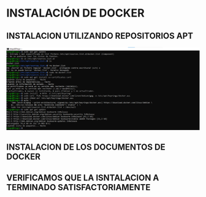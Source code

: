 # INSTALACIÓN DE DOCKER
## INSTALACION UTILIZANDO REPOSITORIOS APT
![img](https://github.com/jotade9/Despliegue/blob/main/Despliegue/Docker/ejercicios/01/capturas/maestro.png)
## INSTALACION DE LOS DOCUMENTOS DE DOCKER
## VERIFICAMOS QUE LA ISNTALACION A TERMINADO SATISFACTORIAMENTE
